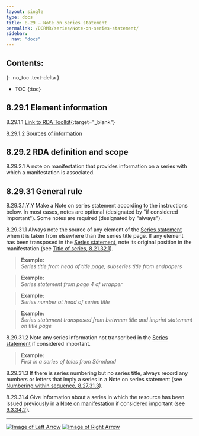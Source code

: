 ```yaml
---
layout: single
type: docs
title: 8.29 — Note on series statement
permalink: /DCRMR/series/Note-on-series-statement/
sidebar:
  nav: "docs"
---
```


## Contents:
{: .no_toc .text-delta }

- TOC
{:toc}

## 8.29.1 Element information

<a name="8.29.1.1">8.29.1.1</a> [Link to RDA Toolkit](https://access.rdatoolkit.org/Content/Index?externalId=en-US_ala-ec428639-be29-3981-88e6-654cb35bbd9c){:target="_blank"}

<a name="8.29.1.2">8.29.1.2</a> [Sources of information](/DCRMR/additional-notes/#9011-sources-of-information)

## 8.29.2 RDA definition and scope

<a name="8.29.2.1">8.29.2.1</a> A note on manifestation that provides information on a series with which a manifestation is associated.

## 8.29.31 General rule

<a name="8.29.3.1.Y.Y">8.29.3.1.Y.Y</a> Make a Note on series statement according to the instructions below. In most cases, notes are optional (designated by "if considered important"). Some notes are required (designated by "always").

<a name="8.29.31.1">8.29.31.1</a> Always note the source of any element of the [Series statement](/DCRMR/series/Series-statement/) when it is taken from elsewhere than the series title page. If any element has been transposed in the [Series statement](/DCRMR/series/Series-statement/), note its original position in the manifestation (see [Title of series, 8.21.32.1](/DCRMR/series/Title-of-series/#8.21.32.1)).

>**Example:**    
><CITE>Series title from head of title page; subseries title from endpapers</CITE>  

>**Example:**    
><CITE>Series statement from page 4 of wrapper</CITE>  

>**Example:**    
><CITE>Series number at head of series title</CITE>  

>**Example:**    
><CITE>Series statement transposed from between title and imprint statement on title page</CITE>  

<a name="8.29.31.2">8.29.31.2</a> Note any series information not transcribed in the [Series statement](/DCRMR/series/Series-statement/) if considered important.  

>**Example:**    
><CITE>First in a series of tales from Sörmland</CITE>  

<a name="8.29.31.3">8.29.31.3</a> If there is series numbering but no series title, always record any numbers or letters that imply a series in a Note on series statement (see [Numbering within sequence, 8.27.31.3](/DCRMR/series/Numbering-within-sequence/#8.27.31.3)).

<a name="8.29.31.4">8.29.31.4</a> Give information about a series in which the resource has been issued previously in a [Note on manifestation](/DCRMR/additional-notes/Note-on-manifestation/) if considered important (see [9.3.34.2](/DCRMR/additional-notes/Note-on-manifestation/#9.3.34.2)).

---

[![Image of Left Arrow](https://rbms-bsc.github.io/DCRMR/assets/pictures/navigation/Arrow_Left.png "8.27 — Numbering within sequence")](/DCRMR/series/Numbering-within-sequence/) [![Image of Right Arrow](https://rbms-bsc.github.io/DCRMR/assets/pictures/navigation/Arrow_Right.png "9 — Additional notes")](/DCRMR/additional-notes/)
